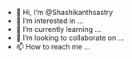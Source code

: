 - 👋 Hi, I’m @Shashikanthsastry
- 👀 I’m interested in ...
- 🌱 I’m currently learning ...
- 💞️ I’m looking to collaborate on ...
- 📫 How to reach me ...

<!---
Shashikanthsastry/Shashikanthsastry is a ✨ special ✨ repository because its `README.md` (this file) appears on your GitHub profile.
You can click the Preview link to take a look at your changes.
--->

